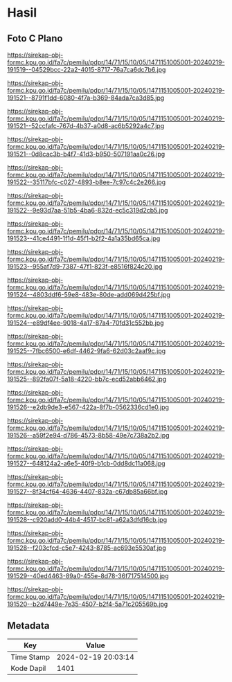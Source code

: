 # Hasil

## Foto C Plano

https://sirekap-obj-formc.kpu.go.id/fa7c/pemilu/pdpr/14/71/15/10/05/1471151005001-20240219-191519--04529bcc-22a2-4015-8717-76a7ca6dc7b6.jpg

https://sirekap-obj-formc.kpu.go.id/fa7c/pemilu/pdpr/14/71/15/10/05/1471151005001-20240219-191521--8791f1dd-6080-4f7a-b369-84ada7ca3d85.jpg

https://sirekap-obj-formc.kpu.go.id/fa7c/pemilu/pdpr/14/71/15/10/05/1471151005001-20240219-191521--52ccfafc-767d-4b37-a0d8-ac6b5292a4c7.jpg

https://sirekap-obj-formc.kpu.go.id/fa7c/pemilu/pdpr/14/71/15/10/05/1471151005001-20240219-191521--0d8cac3b-b4f7-41d3-b950-507191aa0c26.jpg

https://sirekap-obj-formc.kpu.go.id/fa7c/pemilu/pdpr/14/71/15/10/05/1471151005001-20240219-191522--35117bfc-c027-4893-b8ee-7c97c4c2e266.jpg

https://sirekap-obj-formc.kpu.go.id/fa7c/pemilu/pdpr/14/71/15/10/05/1471151005001-20240219-191522--9e93d7aa-51b5-4ba6-832d-ec5c319d2cb5.jpg

https://sirekap-obj-formc.kpu.go.id/fa7c/pemilu/pdpr/14/71/15/10/05/1471151005001-20240219-191523--41ce4491-1f1d-45f1-b2f2-4a1a35bd65ca.jpg

https://sirekap-obj-formc.kpu.go.id/fa7c/pemilu/pdpr/14/71/15/10/05/1471151005001-20240219-191523--955af7d9-7387-47f1-823f-e8516f824c20.jpg

https://sirekap-obj-formc.kpu.go.id/fa7c/pemilu/pdpr/14/71/15/10/05/1471151005001-20240219-191524--4803ddf6-59e8-483e-80de-add069d425bf.jpg

https://sirekap-obj-formc.kpu.go.id/fa7c/pemilu/pdpr/14/71/15/10/05/1471151005001-20240219-191524--e89df4ee-9018-4a17-87a4-70fd31c552bb.jpg

https://sirekap-obj-formc.kpu.go.id/fa7c/pemilu/pdpr/14/71/15/10/05/1471151005001-20240219-191525--7fbc6500-e6df-4462-9fa6-62d03c2aaf9c.jpg

https://sirekap-obj-formc.kpu.go.id/fa7c/pemilu/pdpr/14/71/15/10/05/1471151005001-20240219-191525--892fa07f-5a18-4220-bb7c-ecd52abb6462.jpg

https://sirekap-obj-formc.kpu.go.id/fa7c/pemilu/pdpr/14/71/15/10/05/1471151005001-20240219-191526--e2db9de3-e567-422a-8f7b-0562336cd1e0.jpg

https://sirekap-obj-formc.kpu.go.id/fa7c/pemilu/pdpr/14/71/15/10/05/1471151005001-20240219-191526--a59f2e94-d786-4573-8b58-49e7c738a2b2.jpg

https://sirekap-obj-formc.kpu.go.id/fa7c/pemilu/pdpr/14/71/15/10/05/1471151005001-20240219-191527--648124a2-a6e5-40f9-b1cb-0dd8dc11a068.jpg

https://sirekap-obj-formc.kpu.go.id/fa7c/pemilu/pdpr/14/71/15/10/05/1471151005001-20240219-191527--8f34cf64-4636-4407-832a-c67db85a66bf.jpg

https://sirekap-obj-formc.kpu.go.id/fa7c/pemilu/pdpr/14/71/15/10/05/1471151005001-20240219-191528--c920add0-44b4-4517-bc81-a62a3dfd16cb.jpg

https://sirekap-obj-formc.kpu.go.id/fa7c/pemilu/pdpr/14/71/15/10/05/1471151005001-20240219-191528--f203cfcd-c5e7-4243-8785-ac693e5530af.jpg

https://sirekap-obj-formc.kpu.go.id/fa7c/pemilu/pdpr/14/71/15/10/05/1471151005001-20240219-191529--40ed4463-89a0-455e-8d78-36f717514500.jpg

https://sirekap-obj-formc.kpu.go.id/fa7c/pemilu/pdpr/14/71/15/10/05/1471151005001-20240219-191520--b2d7449e-7e35-4507-b2f4-5a71c205569b.jpg


## Metadata

| Key        | Value               |
| ---------- | ------------------- |
| Time Stamp | 2024-02-19 20:03:14 |
| Kode Dapil | 1401                |



